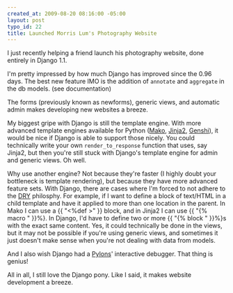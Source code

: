 ```yaml
--- 
created_at: 2009-08-20 08:16:00 -05:00
layout: post
typo_id: 22
title: Launched Morris Lum's Photography Website
---
```

<p>I just recently helping a friend launch his photography website, done entirely in Django 1.1.</p>
<p>I'm pretty impressed by how much Django has improved since the 0.96 days. The best new feature IMO is the addition of <code>annotate</code> and <code>aggregate</code> in the db models. (see documentation)</p>
<p>The forms (previously known as newforms), generic views, and automatic admin makes developing new websites a breeze.</p>
<p>My biggest gripe with Django is still the template engine. With more advanced template engines available for Python (<a href="http://www.makotemplates.org/">Mako</a>, <a href="http://jinja.pocoo.org/2/">Jinja2</a>, <a href="http://genshi.edgewall.org/">Genshi</a>), it would be nice if Django is able to support those nicely. You could technically write your own <code>render_to_response</code> function that uses, say Jinja2, but then you're still stuck with Django's template engine for admin and generic views. Oh well.</p>
<p>Why use another engine? Not because they're faster (I highly doubt your bottleneck is template rendering), but because they have more advanced feature sets. With Django, there are cases where I'm forced to not adhere to the <a href="http://en.wikipedia.org/wiki/Don%27t_repeat_yourself">DRY</a> philosphy. For example, if I want to define a block of text/HTML in a child template and have it applied to more than one location in the parent. In Mako I can use a {{ "<%def >" }} block, and in Jinja2 I can use {{ "{% macro " }}%}. In Django, I'd have to define two or more {{ "{% block " }}%}s with the exact same content. Yes, it could technically be done in the views, but it may not be possible if you're using generic views, and sometimes it just doesn't make sense when you're not dealing with data from models.</p>
<p>And I also wish Django had a <a href="http://pylonshq.com/">Pylons</a>' interactive debugger. That thing is genius!</p>
<p>All in all, I still love the Django pony. Like I said, it makes website development a breeze.</p>

